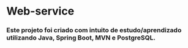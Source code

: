 # Web-service 

### Este projeto foi criado com intuito de estudo/aprendizado utilizando Java, Spring Boot, MVN e PostgreSQL.
